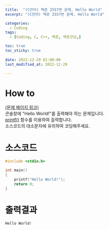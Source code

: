 ```yaml
---
title:  "(C언어) 백준 2557번 문제, Hello World" 
excerpt: "(C언어) 백준 2557번 문제, Hello World"

categories:
  - Coding
tags:
  - [Coding, C, C++, 백준, 백준코딩,]

toc: true
toc_sticky: true
 
date: 2022-12-29 01:00:00
last_modified_at: 2022-12-29

---
```



# How to
[(문제 페이지 링크)](https://www.acmicpc.net/problem/2557)<br>
콘솔창에 "Hello World!"를 출력해야 하는 문제입니다.<br>
[printf()](https://jbl28.github.io/c/printf/) 함수를 이용하여 출력합니다.<br>
소스코드의 대소문자에 유의하여 코딩해주세요.<br>

# 소스코드   
```cpp
#include <stdio.h>

int main()
{
	printf("Hello World!");
	return 0;
}
```

# 출력결과   

```cpp
Hello World!
```
